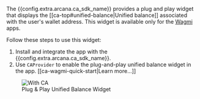 The {{config.extra.arcana.ca_sdk_name}} provides a plug and play widget that displays the [[ca-top#unified-balance|Unified balance]] associated with the user's wallet address. This widget is available only for the [Wagmi](https://wagmi.sh/) apps.

Follow these steps to use this widget:

1. Install and integrate the app with the {{config.extra.arcana.ca_sdk_name}}.
2. Use `CAProvider` to enable the plug-and-play unified balance widget in the app. [[ca-wagmi-quick-start|Learn more...]]

<figure markdown="span">
  <img class="an-screenshots-noeffects width_50pc" alt="With CA" src="{{config.extra.arcana.img_dir}}/pnp_wagmi_unified_balance.{{config.extra.arcana.img_gif}}"/>
  <figcaption>Plug & Play Unified Balance Widget</figcaption>
</figure>